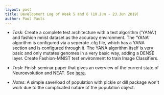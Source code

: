 ```yaml
---
layout: post
title: Development Log of Week 5 and 6 (10.Jun - 23.Jun 2019)
author: Paul Pauls
---
```



* _Task_: Create a complete test architecture with a test algorithm ('YANA') and fashion mnist dataset as the accuracy environment. The 'YANA' algorithm is configured via a seperate .cfg file, which has a YANA section and is configured through it. The YANA algorithm itself is very basic and only mutates genomes in a very basic way, adding a DENSE layer. Create Fashion-MNIST test environment to train Image Classifiers.


* _Task_: Finish seminar paper that gives an overview of the current state of Neuroevolution and NEAT. See [here](https://github.com/PaulPauls/Neuroevolution_of_Augmenting_Topologies_Paper).


* _Notes_: A simple save/load of population with pickle or dill package won't work due to the complicated nature of the population object.

